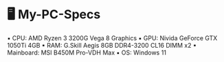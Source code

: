 # 🖥️ My-PC-Specs

▪ CPU: AMD Ryzen 3 3200G Vega 8 Graphics
▪ GPU: Nivida GeForce GTX 1050Ti 4GB
▪ RAM: G.Skill Aegis 8GB DDR4-3200 CL16 DIMM x2
▪ Mainboard: MSI B450M Pro-VDH Max
▪ OS: Windows 11
